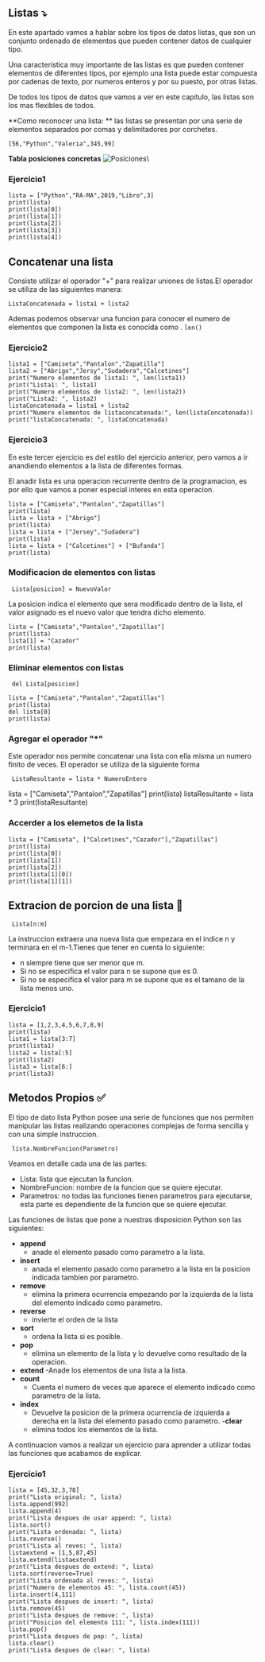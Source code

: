 ## **Listas** ⤵ 

En este apartado vamos a hablar sobre los tipos de datos listas, que son un conjunto ordenado de elementos que pueden contener datos de cualquier tipo.

Una caracteristica muy importante de las listas es que pueden contener elementos de diferentes tipos, por ejemplo una lista puede estar compuesta por cadenas de texto, por numeros enteros y por su puesto, por otras listas.

De todos los tipos de datos que vamos a ver en este capitulo, las listas son los mas flexibles de todos.

**Como reconocer una lista: ** las listas se presentan por una serie de elementos separados por comas y delimitadores por corchetes.

```[56,"Python","Valeria",345,99]```

**Tabla posiciones concretas**
![Posiciones](assets/img/13.png "posiciones")\

### **Ejercicio1**
```
lista = ["Python","RA-MA",2019,"Libro",3]
print(lista)
print(lista[0])
print(lista[1])
print(lista[2])
print(lista[3])
print(lista[4])
```

## **Concatenar una lista**

Consiste utilizar el operador "+" para realizar uniones de listas.El operador se utiliza de las siguientes manera:

```
ListaConcatenada = lista1 + lista2
```

Ademas podemos observar una funcion para conocer el numero de elementos que componen la lista es conocida como . ``` len() ```

### **Ejercicio2**

```
lista1 = ["Camiseta","Pantalon","Zapatilla"]
lista2 = ["Abrigo","Jersy","Sudadera","Calcetines"]
print("Numero elementos de lista1: ", len(lista1))
print("Lista1: ", lista1)
print("Numero elementos de lista2: ", len(lista2))
print("Lista2: ", lista2)
listaConcatenada = lista1 + lista2
print("Numero elementos de listaconcatenada:", len(listaConcatenada))
print("listaConcatenada: ", listaConcatenada)
```
### **Ejercicio3**

En este tercer ejercicio es del estilo del ejercicio anterior, pero vamos a ir anandiendo elementos a la lista de diferentes formas.

El anadir lista es una operacion recurrente dentro de la programacion, es por ello que vamos a poner especial interes en esta operacion.

```
lista = ["Camiseta","Pantalon","Zapatillas"]
print(lista)
lista = lista + ["Abrigo"]
print(lista)
lista = lista + ["Jersey","Sudadera"]
print(lista)
lista = lista + ["Calcetines"] + ["Bufanda"]
print(lista)
```

### **Modificacion de elementos con listas**

``` Lista[posicion] = NuevoValor```

La posicion indica el elemento que sera modificado dentro de la lista, el valor asignado es el nuevo valor que tendra dicho elemento.

```
lista = ["Camiseta","Pantalon","Zapatillas"]
print(lista)
lista[1] = "Cazador"
print(lista)
```

### **Eliminar elementos con listas**

``` del Lista[posicion]```

```
lista = ["Camiseta","Pantalon","Zapatillas"]
print(lista)
del lista[0]
print(lista)
```
### **Agregar el operador "*"**

Este operador nos permite concatenar una lista con ella misma un numero finito de veces. El operador se utiliza de la siguiente forma

``` ListaResultante = lista * NumeroEntero```

lista = ["Camiseta","Pantalon","Zapatillas"]
print(lista)
listaResultante = lista * 3
print(listaResultante)

### **Accerder a los elemetos de la lista**
```
lista = ["Camiseta", ["Calcetines","Cazador"],"Zapatillas"]
print(lista)
print(lista[0])
print(lista[1])
print(lista[2])
print(lista[1][0])
print(lista[1][1])
```
## **Extracion de porcion de una lista** 🧺 

``` Lista[n:m]```

La instruccion extraera una nueva lista que empezara en el indice n y terminara en el m-1.Tienes que tener en cuenta lo siguiente:

- n siempre tiene que ser menor que m.
- Si no se especifica el valor para n se supone que es 0.
- Si no se especifica el valor para m se supone que es el tamano de la lista menos uno.

### **Ejercicio1**
```
lista = [1,2,3,4,5,6,7,8,9]
print(lista)
lista1 = lista[3:7]
print(lista1)
lista2 = lista[:5]
print(lista2)
lista3 = lista[6:]
print(lista3)
```
## **Metodos Propios** ✅ 

El tipo de dato lista Python posee una serie de funciones que nos permiten manipular las listas realizando operaciones complejas de forma sencilla y con una simple instruccion.

``` lista.NombreFuncion(Parametro)```

Veamos en detalle cada una de las partes:
  - Lista: lista que ejecutan la funcion.
  - NombreFuncion: nombre de la funcion que se quiere ejecutar.
  - Parametros: no todas las funciones tienen parametros para ejecutarse, esta parte es dependiente de la funcion que se quiere ejecutar.

Las funciones de listas que pone a nuestras disposicion Python son las siguientes:

- **append**
  - anade el elemento pasado como parametro a la lista. 
- **insert** 
  - anada el elemento pasado como parametro a la lista en la posicion indicada tambien por parametro.
- **remove** 
  - elimina la primera ocurrencia empezando por la izquierda de la lista del elemento indicado como parametro.
- **reverse**
  - invierte el orden de la lista
- **sort**
  - ordena la lista si es posible.
- **pop**
  - elimina un elemento de la lista y lo devuelve como resultado de la operacion.
- **extend**
  -Anade los elementos de una lista a la lista.
- **count**
  - Cuenta el numero de veces que aparece el elemento indicado como parametro de la lista.
- **index**
  - Devuelve la posicion de la primera ocurrencia de izquierda a derecha en la lista del elemento pasado como parametro.
-**clear**
  - elimina todos los elementos de la lista.

A continuacion vamos a realizar un ejercicio para aprender a utilizar todas las funciones que acabamos de explicar.

### **Ejercicio1**

```
lista = [45,32,3,78]
print("Lista original: ", lista)
lista.append(992)
lista.append(4)
print("Lista despues de usar append: ", lista)
lista.sort()
print("Lista ordenada: ", lista)
lista.reverse()
print("Lista al reves: ", lista)
listaextend = [1,5,87,45]
lista.extend(listaextend)
print("Lista despues de extend: ", lista)
lista.sort(reverse=True)
print("Lista ordenada al reves: ", lista)
print("Numero de elementos 45: ", lista.count(45))
lista.insert(4,111)
print("Lista despues de insert: ", lista)
lista.remove(45)
print("Lista despues de remove: ", lista)
print("Posicion del elemento 111: ", lista.index(111))
lista.pop()
print("Lista despues de pop: ", lista)
lista.clear()
print("Lista despues de clear: ", lista)
```